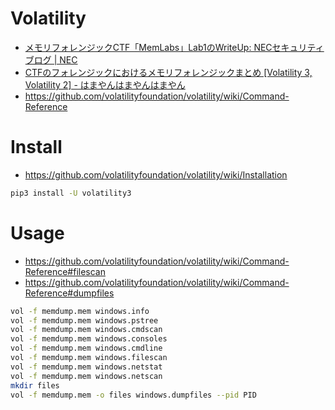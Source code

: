 # Volatility

- [メモリフォレンジックCTF「MemLabs」Lab1のWriteUp: NECセキュリティブログ | NEC](https://jpn.nec.com/cybersecurity/blog/200131/index.html)
- [CTFのフォレンジックにおけるメモリフォレンジックまとめ [Volatility 3, Volatility 2] - はまやんはまやんはまやん](https://blog.hamayanhamayan.com/entry/2022/12/14/231806)
- https://github.com/volatilityfoundation/volatility/wiki/Command-Reference

# Install

- https://github.com/volatilityfoundation/volatility/wiki/Installation

```zsh
pip3 install -U volatility3
```

# Usage

- https://github.com/volatilityfoundation/volatility/wiki/Command-Reference#filescan
- https://github.com/volatilityfoundation/volatility/wiki/Command-Reference#dumpfiles

```zsh
vol -f memdump.mem windows.info
vol -f memdump.mem windows.pstree
vol -f memdump.mem windows.cmdscan
vol -f memdump.mem windows.consoles
vol -f memdump.mem windows.cmdline
vol -f memdump.mem windows.filescan
vol -f memdump.mem windows.netstat
vol -f memdump.mem windows.netscan
mkdir files
vol -f memdump.mem -o files windows.dumpfiles --pid PID
```
